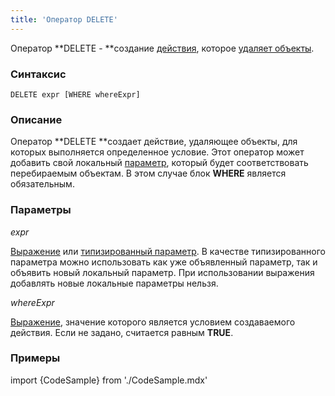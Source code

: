 ```yaml
---
title: 'Оператор DELETE'
---
```


Оператор **DELETE - **создание [действия](Действия.md), которое [удаляет объекты](Изменение_класса_CHANGECLASS_DELETE.md).

### Синтаксис

    DELETE expr [WHERE whereExpr]

### Описание

Оператор **DELETE **создает действие, удаляющее объекты, для которых выполняется определенное условие. Этот оператор может добавить свой локальный [параметр](Действия.md), который будет соответствовать перебираемым объектам. В этом случае блок **WHERE** является обязательным. 

### Параметры

*expr*

[Выражение](Выражения.md) или [типизированный параметр](Идентификаторы.md#paramid-broken). В качестве типизированного параметра можно использовать как уже объявленный параметр, так и объявить новый локальный параметр. При использовании выражения добавлять новые локальные параметры нельзя.

*whereExpr*

[Выражение](Выражения.md), значение которого является условием создаваемого действия. Если не задано, считается равным **TRUE**.

### Примеры


import {CodeSample} from './CodeSample.mdx'

<CodeSample url="https://ru-documentation.lsfusion.org/sample?file=ActionSample&block=delete"/>

  
